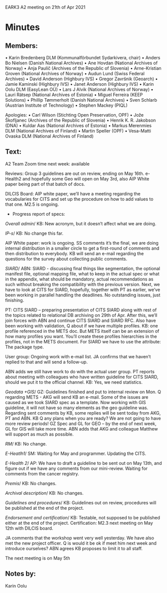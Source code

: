 EARK3 A2 meeting on 21th of Apr 2021

# Minutes

## Members:

• Karin Bredenberg DLM (Kommunalförbundet Sydarkivera, chair)
• Anders Bo Nielsen (Danish National Archives)
• Ane Hovdan (National Archives of Norway)
• Anja Paulič (Archives of the Republic of Slovenia) 
• Arne-Kristian Groven (National Archives of Norway) 
• Audun Lund (Swiss Federal Archives)
• David Anderson (Highbury IVS)
• Gregor Završnik (Geoarch)
• Jamie Kaminski (Highbury IVS)
• Janet Anderson (Highbury IVS)
• Karin Oolu DLM (EasyLean OÜ)
• Lars J Alvik (National Archives of Norway)
• Lauri Rätsep (National Archives of Estonia)
• Miguel Ferreira (KEEP Solutions)
• Phillip Tømmerholt (Danish National Archives)
• Sven Schlarb (Austrian Institute of Technology)
• Stephen Mackey (PIQL)

Apologies: 
• Carl Wilson (Stichting Open Preservation, OPF)
• Jože Škofljanec (Archives of the Republic of Slovenia)
• Henrik K. R. Jakobson (DNA)
• Kuldar Aas (National Archives of Estonia)
• Markus Merenmies DLM (National Archives of Finland)
• Martin Speller (OPF) 
• Vesa-Matti Ovaska DLM (National Archives of Finland)



## Text: 

A2 Team Zoom time next week: available

Reviews: Group 3 guidelines are out on review, ending on May 16th. e-Health2 and hopefully some Geo will open on May 3rd, also AIP White paper being part of that batch of docs.   

DILCIS Board: AIP white paper, we’ll have a meeting regarding the vocabularies for CITS and set up the procedure on how to add values to that one. M2.5 is ongoing.


- Progress report of specs:

*Overall admin*/ KB: New acronym, but it doesn’t affect what we are doing.  

*IP-s*/ KB: No change this far. 

AIP White paper: work is ongoing. SS comments it’s the final, we are doing internal distribution in a smaller circle to get a first-round of comments and then distribution to everybody. KB will send an e-mail regarding the questions for the survey about collecting public comments. 
                                                                                                                 
*SIARD*/ ABN: SIARD - discussing final things like segmentation, the optional manifest file, optional mapping file, what to keep in the actual spec or what in the appendix, what should be mandatory, actual recommendations as such without breaking the compatibility with the previous version. Next, we have to look at CITS for SIARD, hopefully, together with PT as earlier, we’ve been working in parallel handling the deadlines. No outstanding issues, just finishing.

PT: CITS SIARD – preparing presentation of CITS SIARD along with rest of the topics related to relational DB archiving on 29th of Apr. After this, we’ll join forces with ABN and continue CITS SIARD and SIARD RFC. Also have been working with validation, Q about if we have multiple profiles. KB: one profile referenced in the METS doc. But METS itself can be an extension of how many profiles you want. You’ll create these profiles hierarchies in the profiles, not in the METS document. For SIARD we have to use the attribute: The package type. 

User group: Ongoing work with e-mail list. JA confirms that we haven’t replied to that and will send a follow-up. 

ABN adds we still have work to do with the actual user group. PT reports about meeting with colleagues who have written guideline for CITS SIARD, should we put it to the official channel. KB: Yes, we need statistics. 

*Geodata +GIS*/ GZ: Guidelines finished and put to internal review on Mon. Q regarding METS - AKG will send KB an e-mail. Some of the issues are caused as we took SIARD spec as a template. Now working with GIS guideline, it will not have so many elements as the geo guideline was. Regarding sent comments by KB, some replies will be sent today from AKG, PT and ABN. KB Q any plans when you are ready? We are not going to have more review periods! GZ Spec and GL for GEO – by the end of next week, GL for GIS will take more time. 
ABN adds that AKG and colleague Matthew will support as much as possible. 

*RM*/ KB: No change. 

*E-Heatlh1*/ SM: Waiting for May and programmer. Updating the CITS. 

*E-Health 2*/ AP: We have to draft a guideline to be sent out on May 13th, and figure out if we have any comments from our mini-review. Waiting for comments from the cancer registry.   

*Premis*/ KB: No changes. 

*Archival description*/ KB: No changes.

*Guidelines and procedures*/ KB: Guidelines out on review, procedures will be published at the end of the project. 
	
*Endorsement and certification*/ KB: Testable, not supposed to be published either at the end of the project. Certification: M2.3 next meeting on May 12th with DILCIS board. 

JA comments that the workshop went very well yesterday.  We have also met the new project officer. Q is would it be ok if meet him next week and introduce ourselves? ABN agrees KB proposes to limit it to all staff.  

The next meeting is on May 5th 

## Notes by: 

Karin Oolu
